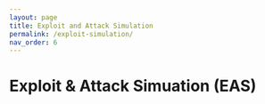 ```yaml
---
layout: page
title: Exploit and Attack Simulation
permalink: /exploit-simulation/
nav_order: 6
---
```


# Exploit & Attack Simuation (EAS)